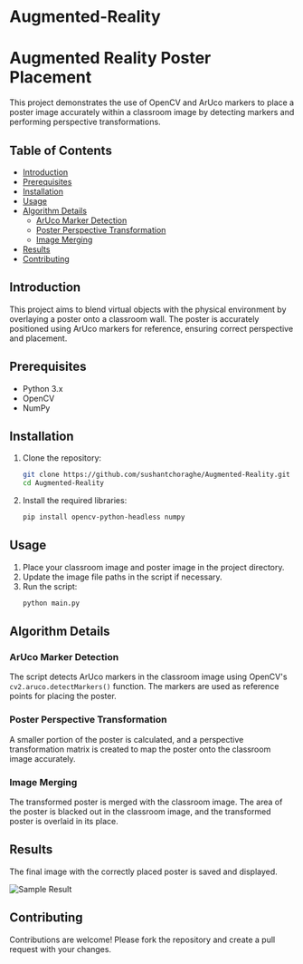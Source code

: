 # Augmented-Reality

# Augmented Reality Poster Placement

This project demonstrates the use of OpenCV and ArUco markers to place a poster image accurately within a classroom image by detecting markers and performing perspective transformations.

## Table of Contents

- [Introduction](#introduction)
- [Prerequisites](#prerequisites)
- [Installation](#installation)
- [Usage](#usage)
- [Algorithm Details](#algorithm-details)
  - [ArUco Marker Detection](#aruco-marker-detection)
  - [Poster Perspective Transformation](#poster-perspective-transformation)
  - [Image Merging](#image-merging)
- [Results](#results)
- [Contributing](#contributing)


## Introduction

This project aims to blend virtual objects with the physical environment by overlaying a poster onto a classroom wall. The poster is accurately positioned using ArUco markers for reference, ensuring correct perspective and placement.

## Prerequisites

- Python 3.x
- OpenCV
- NumPy

## Installation

1. Clone the repository:
    ```sh
    git clone https://github.com/sushantchoraghe/Augmented-Reality.git
    cd Augmented-Reality
    ```

2. Install the required libraries:
    ```sh
    pip install opencv-python-headless numpy
    ```

## Usage

1. Place your classroom image and poster image in the project directory.
2. Update the image file paths in the script if necessary.
3. Run the script:
    ```sh
    python main.py
    ```

## Algorithm Details

### ArUco Marker Detection

The script detects ArUco markers in the classroom image using OpenCV's `cv2.aruco.detectMarkers()` function. The markers are used as reference points for placing the poster.

### Poster Perspective Transformation

A smaller portion of the poster is calculated, and a perspective transformation matrix is created to map the poster onto the classroom image accurately.

### Image Merging

The transformed poster is merged with the classroom image. The area of the poster is blacked out in the classroom image, and the transformed poster is overlaid in its place.

## Results

The final image with the correctly placed poster is saved and displayed.

![Sample Result](sample_result.jpg)

## Contributing

Contributions are welcome! Please fork the repository and create a pull request with your changes.

